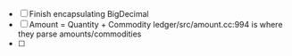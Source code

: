 - [ ] Finish encapsulating BigDecimal
- [ ] Amount = Quantity + Commodity
      ledger/src/amount.cc:994 is where they parse amounts/commodities
- [ ]
